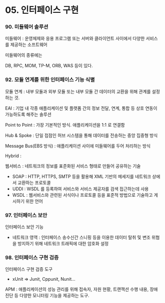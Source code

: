 # 05. 인터페이스 구현

### 90. 미들웨어 솔루션

미들웨어 : 운영체제와 응용 프로그램 또는 서버와 클라이언트 사이에서 다양한 서비스를 제공하는 소프트웨어

미들웨어의 종류에는

DB, RPC, MOM, TP-M, ORB, WAS 등이 있다.

### 92. 모듈 연계를 위한 인터페이스 기능 식별

모듈 연계 : 내부 모듈과 외부 모듈 또는 내부 모듈 간 데이터의 교환을 위해 관계를 설정하는 것.

EAI : 기업 내 각종 애플리케이션 및 플랫폼 간의 정보 전달, 연계, 통합 등 상호 연동이 가능하도록 해주는 솔루션

Point to Point : 가장 기본적인 방식. 애플리케이션을 1:1 로 연결함

Hub & Spoke : 단일 접점인 허브 시스템을 통해 데이터를 전송하는 중앙 집중형 방식

Message Bus(EBS 방식) : 애플리케이션 사이에 미들웨어를 두어 처리하는 방식

Hybrid : 

웹서비스 : 네트워크의 정보를 표준화된 서비스 형태로 만들어 공유하는 기술

- SOAP : HTTP, HTTPS, SMTP 등을 활용해 XML 기반의 메세지를 네트워크 상에서 교환하는 프로토콜
- UDDI : WSDL 를 등록하여 서비스와 서비스 제공자를 검색 접근하는데 사용
- WSDL : 웹서비스와 관련된 서식이나 프로토콜 등을 표준적 방법으로 기술하고 게시하기 위한 언어

### 97. 인터페이스 보안

인터페이스 보안 기능

- 네트워크 영역 : 인터페이스 송수신간 스니핑 등을 이용한 데이터 탈취 및 변조 위협을 방지하기 위해 네트워크 트래픽에 대한 암호화 설정

### 98. 인터페이스 구현 검증

 

인터페이스 구현 검증 도구

- xUnit ⇒  Junit, Cppunit, Nunit…

APM : 애플리케이션의 성능 관리를 위해 접속자, 자원 현황, 트랜잭션 수행 내용, 장애 진단 등 다양한 모니터링 기능을 제공하는 도구.
